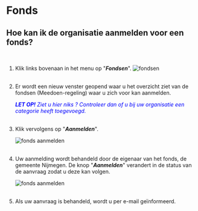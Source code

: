 # Fonds

## Hoe kan ik de organisatie aanmelden voor een fonds?
<br />


1.   Klik links bovenaan in het menu op "**_Fondsen_**".
    <img src="https://raw.githubusercontent.com/teamforus/manuals/master/img/manual-aanbieder-fondsen.png" alt="fondsen" style="max-width:400px"><br />&nbsp;

1.  Er wordt een nieuw venster geopend waar u het overzicht ziet van de fondsen (Meedoen-regeling) waar u zich voor kan aanmelden.<br />

    <span style="color:blue;font-style:italic;font-weight:bold">LET OP!</span> <span style="color:blue;font-style:italic">Ziet u hier niks ? Controleer dan of u bij uw organisatie een categorie heeft toegevoegd.</span>
    <br />&nbsp;

1.  Klik vervolgens op "**_Aanmelden_**".<br />

    <img src="https://raw.githubusercontent.com/teamforus/manuals/master/img/manual-aanbieder-fonds-aanmelden.png" alt="fonds aanmelden">
    <br />&nbsp;

1.  Uw aanmelding wordt behandeld door de eigenaar van het fonds, de gemeente Nijmegen. De knop "**_Aanmelden_**" verandert in de status van de aanvraag zodat u deze kan volgen.<br />

    <img src="https://raw.githubusercontent.com/teamforus/manuals/master/img/manual-aanbieder-fonds-aanmelden-wachten.png" alt="fonds aanmelden">
    <br />&nbsp;

1.  Als uw aanvraag is behandeld, wordt u per e-mail geïnformeerd.<br />&nbsp;

